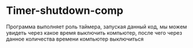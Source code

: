 # Timer-shutdown-comp
Программа выполняет роль таймера, запуская данный код, мы можем увидеть через какое время выключить компьютер, после чего через данное количества времени компьютер выключиться 

